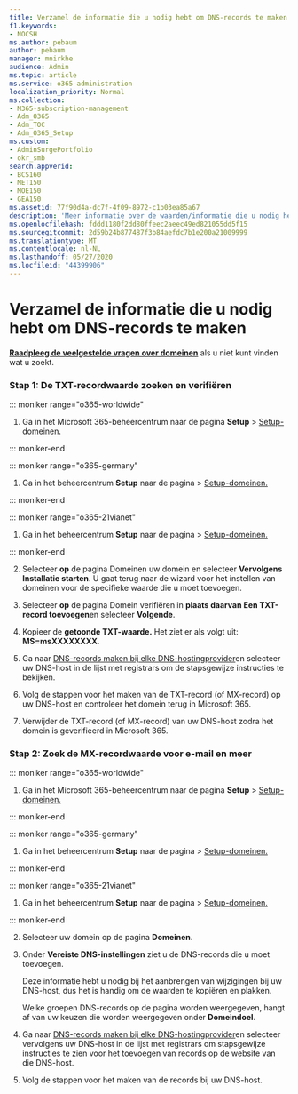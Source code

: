 ```yaml
---
title: Verzamel de informatie die u nodig hebt om DNS-records te maken
f1.keywords:
- NOCSH
ms.author: pebaum
author: pebaum
manager: mnirkhe
audience: Admin
ms.topic: article
ms.service: o365-administration
localization_priority: Normal
ms.collection:
- M365-subscription-management
- Adm_O365
- Adm_TOC
- Adm_O365_Setup
ms.custom:
- AdminSurgePortfolio
- okr_smb
search.appverid:
- BCS160
- MET150
- MOE150
- GEA150
ms.assetid: 77f90d4a-dc7f-4f09-8972-c1b03ea85a67
description: 'Meer informatie over de waarden/informatie die u nodig hebt om DNS-records voor Microsoft 365 te maken. '
ms.openlocfilehash: fddd1180f2dd80ffeec2aeec49ed821055dd5f15
ms.sourcegitcommit: 2d59b24b877487f3b84aefdc7b1e200a21009999
ms.translationtype: MT
ms.contentlocale: nl-NL
ms.lasthandoff: 05/27/2020
ms.locfileid: "44399906"
---
```

# <a name="gather-the-information-you-need-to-create-dns-records"></a>Verzamel de informatie die u nodig hebt om DNS-records te maken

 **[Raadpleeg de veelgestelde vragen over domeinen](../setup/domains-faq.md)** als u niet kunt vinden wat u zoekt. 
  
### <a name="step-1-find-the-txt-record-value-and-verify"></a>Stap 1: De TXT-recordwaarde zoeken en verifiëren

::: moniker range="o365-worldwide"

1. Ga in het Microsoft 365-beheercentrum naar de pagina **Setup** \> <a href="https://go.microsoft.com/fwlink/p/?linkid=834818" target="_blank">Setup-domeinen.</a>

::: moniker-end

::: moniker range="o365-germany"

1. Ga in het beheercentrum **Setup** naar de pagina > <a href="https://go.microsoft.com/fwlink/p/?linkid=854615" target="_blank">Setup-domeinen.</a>

::: moniker-end

::: moniker range="o365-21vianet"

1. Ga in het beheercentrum **Setup** naar de pagina > <a href="https://go.microsoft.com/fwlink/p/?linkid=2007048" target="_blank">Setup-domeinen.</a>

::: moniker-end
    
2. Selecteer **op** de pagina Domeinen uw domein en selecteer **Vervolgens Installatie starten**. U gaat terug naar de wizard voor het instellen van domeinen voor de specifieke waarde die u moet toevoegen.
    
3. Selecteer **op** de pagina Domein verifiëren in **plaats daarvan Een TXT-record toevoegen**en selecteer **Volgende**.
    
4. Kopieer de **getoonde TXT-waarde.** Het ziet er als volgt uit: **MS=msXXXXXXXX**. 
    
5. Ga naar [DNS-records maken bij elke DNS-hostingprovider](create-dns-records-at-any-dns-hosting-provider.md)en selecteer uw DNS-host in de lijst met registrars om de stapsgewijze instructies te bekijken.
    
6. Volg de stappen voor het maken van de TXT-record (of MX-record) op uw DNS-host en controleer het domein terug in Microsoft 365.

7. Verwijder de TXT-record (of MX-record) van uw DNS-host zodra het domein is geverifieerd in Microsoft 365.
    
### <a name="step-2-find-the-mx-record-value-for-email-and-more"></a>Stap 2: Zoek de MX-recordwaarde voor e-mail en meer

::: moniker range="o365-worldwide"

1. Ga in het Microsoft 365-beheercentrum naar de pagina **Setup** \> <a href="https://go.microsoft.com/fwlink/p/?linkid=834818" target="_blank">Setup-domeinen.</a>

::: moniker-end
    
::: moniker range="o365-germany"

1. Ga in het beheercentrum **Setup** naar de pagina > <a href="https://go.microsoft.com/fwlink/p/?linkid=854615" target="_blank">Setup-domeinen.</a>

::: moniker-end

::: moniker range="o365-21vianet"

1. Ga in het beheercentrum **Setup** naar de pagina > <a href="https://go.microsoft.com/fwlink/p/?linkid=2007048" target="_blank">Setup-domeinen.</a>

::: moniker-end
    
2. Selecteer uw domein op de pagina **Domeinen**. 
    
3. Onder **Vereiste DNS-instellingen** ziet u de DNS-records die u moet toevoegen.
    
    Deze informatie hebt u nodig bij het aanbrengen van wijzigingen bij uw DNS-host, dus het is handig om de waarden te kopiëren en plakken.
    
    Welke groepen DNS-records op de pagina worden weergegeven, hangt af van uw keuzen die worden weergegeven onder **Domeindoel**.
    
4. Ga naar [DNS-records maken bij elke DNS-hostingprovider](create-dns-records-at-any-dns-hosting-provider.md)en selecteer vervolgens uw DNS-host in de lijst met registrars om stapsgewijze instructies te zien voor het toevoegen van records op de website van die DNS-host.
    
5. Volg de stappen voor het maken van de records bij uw DNS-host.
